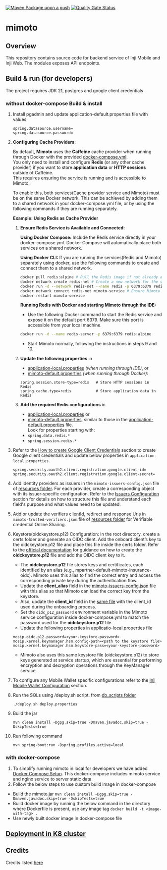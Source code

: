 [![Maven Package upon a push](https://github.com/mosip/mimoto/actions/workflows/push-trigger.yml/badge.svg?branch=master)](https://github.com/mosip/mimoto/actions/workflows/push-trigger.yml)
[![Quality Gate Status](https://sonarcloud.io/api/project_badges/measure?project=mosip_mimoto&id=mosip_mimoto&metric=alert_status)](https://sonarcloud.io/project/overview?id=mosip_mimoto)

# mimoto

## Overview
This repository contains source code for backend service of Inji Mobile and Inji Web. The modules exposes API endpoints.


## Build & run (for developers)
The project requires JDK 21, postgres and google client credentials
### without docker-compose Build & install
1. Install pgadmin and update application-default.properties file with values
   ```properties
   spring.datasource.username=
   spring.datasource.password=
   ```

2. **Configuring Cache Providers:**

   By default, **Mimoto** uses the **Caffeine** cache provider when running through Docker with the provided [docker-compose.yml](docker-compose/docker-compose.yml).  
   You only need to install and configure **Redis** (or any other cache provider) if you want to store **application data** or **HTTP sessions** outside of Caffeine.  
   This requires ensuring the service is running and is accessible to Mimoto.

   To enable this, both services(Cache provider service and Mimoto) must be on the same Docker network. This can be achieved by adding them to a shared network in your docker-compose.yml file, or by using the following commands if they are running separately.

   **Example: Using Redis as Cache Provider**

   1. **Ensure Redis Service is Available and Connected:**
      
      **Using Docker Compose:** Include the Redis service directly in your docker-compose.yml. Docker Compose will automatically place both services on a shared network.
      
      **Using Docker CLI:** If you are running the services(Redis and Mimoto) separately using docker, use the following commands to create and connect them to a shared network.
      ```bash   
      docker pull redis:alpine # Pull the Redis image if not already available
      docker network create redis-net # Create a new network for the service and replace redis-net with your preferred network name
      docker run -d --network redis-net --name redis -p 6379:6379 redis:alpine # Run Redis on this new network, assigning it the hostname 'redis'
      docker network connect redis-net mimoto-service # Ensure Mimoto service is running and connect it to the same network as redis by running this commands. Replace the mimoto-service with actual name of Mimoto service
      docker restart mimoto-service
      ```

      **Running Redis with Docker and starting Mimoto through the IDE:**
      - Use the following Docker command to start the Redis service and expose it on the default port 6379. Make sure this port is accessible from your local machine.
      ```bash
      docker run -d --name redis-server -p 6379:6379 redis:alpine
      ```
      - Start Mimoto normally, following the instructions in steps 9 and 10.
      
   2.  **Update the following properties** in
       - [application-local.properties](src/main/resources/application-local.properties) *(when running through IDE)*, or
       - [mimoto-default.properties](docker-compose/config/mimoto-default.properties) *(when running through Docker)*:
       ```properties
       spring.session.store-type=redis   # Store HTTP sessions in Redis
       spring.cache.type=redis           # Store application data in Redis
       ```
       
   3. **Add the required Redis configurations** in
      - [application-local.properties](src/main/resources/application-local.properties) or
      - [mimoto-default.properties](docker-compose/config/mimoto-default.properties), similar to those in the [application-default.properties](src/main/resources/application-default.properties) file.  
      Look for properties starting with:
      - `spring.data.redis.*`
      - `spring.session.redis.*`
      
3. Refer to the [How to create Google Client Credentials](docker-compose/README.md#how-to-create-google-client-credentials) section to create
   Google client credentials and update below properties in `application-local.properties`.
    ``` 
    spring.security.oauth2.client.registration.google.client-id=
    spring.security.oauth2.client.registration.google.client-secret=
    ```
4. Add identity providers as issuers in the `mimoto-issuers-config.json` file of [resources folder](src/main/resources/mimoto-issuers-config.json). For each provider, create a corresponding object with its issuer-specific configuration. Refer to the [Issuers Configuration](docker-compose/README.md#mimoto-issuers-configuration) section for details on how to structure this file and understand each field's purpose and what values need to be updated.

5. Add or update the verifiers clientId, redirect and response Uris in `mimoto-trusted-verifiers.json` file of [resources folder](src/main/resources/mimoto-trusted-verifiers.json) for Verifiable credential Online Sharing.

6. Keystore(oidckeystore.p12) Configuration:
   In the root directory, create a certs folder and generate an OIDC client. Add the onboard client’s key to the oidckeystore.p12 file and place this file inside the certs folder.
   Refer to the [official documentation](https://docs.inji.io/inji-wallet/inji-mobile/technical-overview/customization-overview/credential_providers) for guidance on how to create the **oidckeystore.p12** file and add the OIDC client key to it.
   * The **oidckeystore.p12** file stores keys and certificates, each identified by an alias (e.g., mpartner-default-mimoto-insurance-oidc). Mimoto uses this alias to find the correct entry and access the corresponding private key during the authentication flow.
   * Update the **client_alias** field in the [mimoto-issuers-config.json](src/main/resources/mimoto-issuers-config.json) file with this alias so that Mimoto can load the correct key from the keystore.
   * Also, update the **client_id** field in the [same file](src/main/resources//mimoto-issuers-config.json) with the client_id used during the onboarding process.
   * Set the `oidc_p12_password` environment variable in the Mimoto service configuration inside docker-compose.yml to match the password used for the **oidckeystore.p12** file.
   * Update the following properties in applicatio-local.properties file
   ```properties
   mosip.oidc.p12.password=<your-keystore-password>
   mosip.kernel.keymanager.hsm.config-path=<path to the keystore file>
   mosip.kernel.keymanager.hsm.keystore-pass=<your-keystore-password>
    ```
   * Mimoto also uses this same keystore file (oidckeystore.p12) to store keys generated at service startup, which are essential for performing encryption and decryption operations through the KeyManager service.

7. To configure any Mobile Wallet specific configurations refer to the [Inji Mobile Wallet Configuration](docker-compose/README.md#inji-mobile-wallet-configuration) section.

8. Run the SQLs using <db name>/deploy.sh script. from [db_scripts folder](db_scripts/inji_mimoto)
   ```
   ./deploy.sh deploy.properties
   ```

9. Build the jar
    ```
    mvn clean install -Dgpg.skip=true -Dmaven.javadoc.skip=true -DskipTests=true
    ```

10. Run following command
    ```
    mvn spring-boot:run -Dspring.profiles.active=local
    ```

### with docker-compose
1. To simplify running mimoto in local for developers we have added [Docker Compose Setup](docker-compose/README.md). This docker-compose includes mimoto service and nginx service to server static data.
2. Follow the below steps to use custom build image in docker-compose
* Build the mimoto.jar
  ```mvn clean install -Dgpg.skip=true -Dmaven.javadoc.skip=true -DskipTests=true```
* Build docker image by running the below command in the directory where Dockerfile is present, use any image tag
  ```docker build -t <image-with-tag> .```
* Use newly built docker image in docker-compose file

## [Deployment in K8 cluster](deploy/README.md)

## Credits
Credits listed [here](/Credits.md)